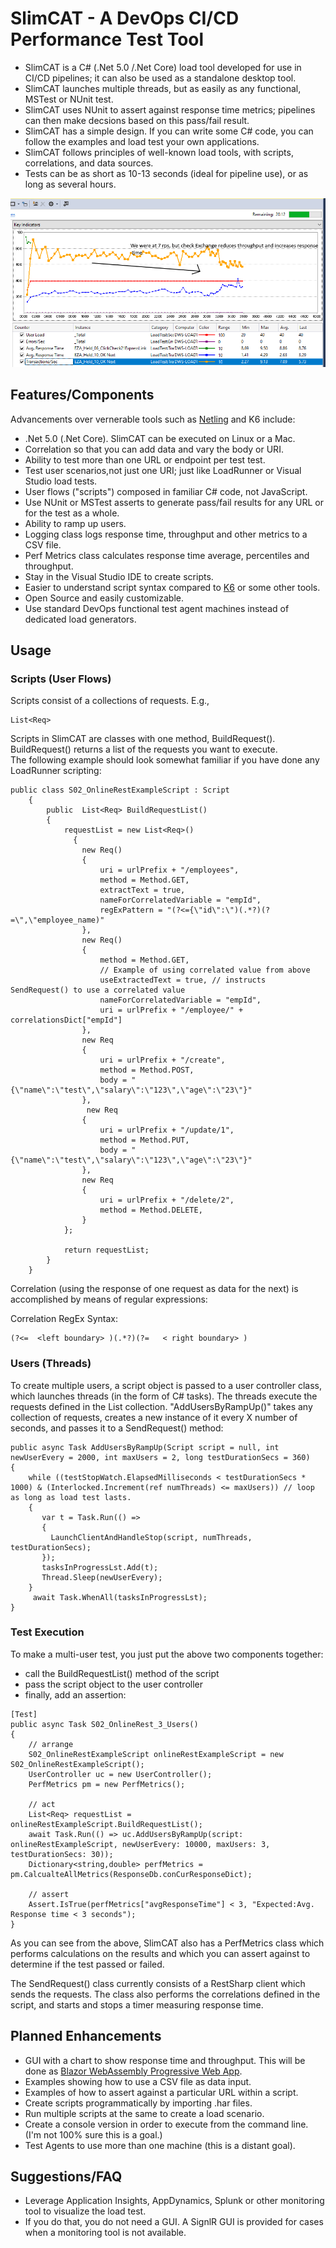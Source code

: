 # SlimCAT - A DevOps CI/CD Performance Test Tool

- SlimCAT is a C# (.Net 5.0 /.Net Core) load tool developed for use in CI/CD pipelines; it can also be used as a standalone desktop tool.
- SlimCAT launches multiple threads, but as easily as any functional, MSTest or NUnit test. 
- SlimCAT uses NUnit to assert against response time metrics; pipelines can then make decsions based on this pass/fail result. 
- SlimCAT has a simple design. If you can write some C# code, you can follow the examples and load test your own applications.
- SlimCAT follows principles of well-known load tools, with scripts, correlations, and data sources.
- Tests can be as short as 10-13 seconds (ideal for pipeline use), or as long as several hours. 

![alt text](https://github.com/charlesdwmorrison/SlimCAT/blob/master/2021_08_10_EnsetaLoadTest_09.png?raw=true)

## Features/Components   
Advancements over vernerable tools such as [Netling](https://github.com/hallatore/Netling) and K6 include:
- .Net 5.0 (.Net Core). SlimCAT can be executed on Linux or a Mac.
- Correlation so that you can add data and vary the body or URI.
- Ability to test more than one URL or endpoint per test test. 
- Test user scenarios,not just one URI; just like LoadRunner or Visual Studio load tests.   
- User flows ("scripts") composed in familiar C# code, not JavaScript.
- Use NUnit or MSTest asserts to generate pass/fail results for any URL or for the test as a whole.
- Ability to ramp up users.
- Logging class logs response time, throughput and other metrics to a CSV file.
- Perf Metrics class calculates response time average, percentiles and throughput.
- Stay in the Visual Studio IDE to create scripts. 
- Easier to understand script syntax compared to [K6](https://medium.com/swlh/beginners-guide-to-load-testing-with-k6-ff155885b6db) or some other tools. 
- Open Source and easily customizable.
- Use standard DevOps functional test agent machines instead of dedicated load generators.

## Usage
### Scripts (User Flows)
Scripts consist of a collections of requests. E.g., 

```
List<Req>
```

Scripts in SlimCAT are classes with one method, BuildRequest(). BuildRequest() returns a list of the requests you want to execute.  
The following example should look somewhat familiar if you have done any LoadRunner scripting:

```
public class S02_OnlineRestExampleScript : Script
    {
        public  List<Req> BuildRequestList()
        {
            requestList = new List<Req>()
              {
                new Req()
                {
                    uri = urlPrefix + "/employees",
                    method = Method.GET,
                    extractText = true,
                    nameForCorrelatedVariable = "empId",           
                    regExPattern = "(?<={\"id\":\")(.*?)(?=\",\"employee_name)"
                },
                new Req()
                {
                    method = Method.GET,
                    // Example of using correlated value from above
                    useExtractedText = true, // instructs SendRequest() to use a correlated value
                    nameForCorrelatedVariable = "empId",
                    uri = urlPrefix + "/employee/" + correlationsDict["empId"]
                },
                new Req
                {
                    uri = urlPrefix + "/create",
                    method = Method.POST,
                    body = "{\"name\":\"test\",\"salary\":\"123\",\"age\":\"23\"}"
                },
                 new Req
                {
                    uri = urlPrefix + "/update/1",
                    method = Method.PUT,
                    body = "{\"name\":\"test\",\"salary\":\"123\",\"age\":\"23\"}"
                },
                new Req
                {
                    uri = urlPrefix + "/delete/2",
                    method = Method.DELETE,
                }
            };

            return requestList;
        }
    }
```

Correlation (using the response of one request as data for the next) is accomplished by means of regular expressions:   

Correlation RegEx Syntax:  
```
(?<=  <left boundary> )(.*?)(?=   < right boundary> )
```

### Users (Threads)
To create multiple users, a script object is passed to a user controller class, which launches threads (in the form of C# tasks).
The threads execute the requests defined in the List<Req> collection.
"AddUsersByRampUp()" takes any collection of requests, creates a new instance of it every X number of seconds, and passes it to a SendRequest() method:

```
public async Task AddUsersByRampUp(Script script = null, int newUserEvery = 2000, int maxUsers = 2, long testDurationSecs = 360)
{
    while ((testStopWatch.ElapsedMilliseconds < testDurationSecs * 1000) & (Interlocked.Increment(ref numThreads) <= maxUsers)) // loop as long as load test lasts. 
    {
       var t = Task.Run(() =>
       {
         LaunchClientAndHandleStop(script, numThreads, testDurationSecs);
       });
       tasksInProgressLst.Add(t);
       Thread.Sleep(newUserEvery);
    }
     await Task.WhenAll(tasksInProgressLst);
}
```
### Test Execution
To make a multi-user test, you just put the above two components together:   
- call the BuildRequestList() method of the script   
- pass the script object to the user controller  
- finally, add an assertion:  

```
[Test]
public async Task S02_OnlineRest_3_Users()
{
    // arrange
    S02_OnlineRestExampleScript onlineRestExampleScript = new S02_OnlineRestExampleScript();
    UserController uc = new UserController();
    PerfMetrics pm = new PerfMetrics();

    // act
    List<Req> requestList = onlineRestExampleScript.BuildRequestList();    
    await Task.Run(() => uc.AddUsersByRampUp(script: onlineRestExampleScript, newUserEvery: 10000, maxUsers: 3, testDurationSecs: 30));
    Dictionary<string,double> perfMetrics = pm.CalcualteAllMetrics(ResponseDb.conCurResponseDict);

    // assert
    Assert.IsTrue(perfMetrics["avgResponseTime"] < 3, "Expected:Avg. Response time < 3 seconds");
}
```

As you can see from the above, SlimCAT also has a PerfMetrics class which performs calculations on the results and which you can assert against to determine if the test passed or failed.

The SendRequest() class currently consists of a RestSharp client which sends the requests. The class also performs the correlations defined in the script, and starts and stops a timer measuring response time.


## Planned Enhancements
- GUI with a chart to show response time and throughput. This will be done as [Blazor WebAssembly Progressive Web App](https://devblogs.microsoft.com/visualstudio/building-a-progressive-web-app-with-blazor).
- Examples showing how to use a CSV file as data input.
- Examples of how to assert against a particular URL within a script.
- Create scripts programmatically by importing .har files. 
- Run multiple scripts at the same to create a load scenario.
- Create a console version in order to execute from the command line. (I'm not 100% sure this is a goal.)
- Test Agents to use more than one machine (this is a distant goal).

## Suggestions/FAQ
- Leverage Application Insights, AppDynamics, Splunk or other monitoring tool to visualize the load test.
- If you do that, you do not need a GUI. A SignlR GUI is provided for cases when a monitoring tool is not available. 

